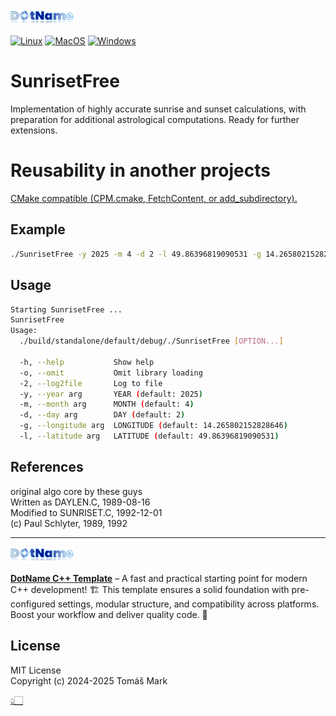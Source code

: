 <img src="assets/logo.png" alt="DotNameCpp Logo" width="20%">

[![Linux](https://github.com/tomasmark79/SunrisetFree/actions/workflows/linux.yml/badge.svg)](https://github.com/tomasmark79/SunrisetFree/actions/workflows/linux.yml)
[![MacOS](https://github.com/tomasmark79/SunrisetFree/actions/workflows/macos.yml/badge.svg)](https://github.com/tomasmark79/SunrisetFree/actions/workflows/macos.yml)
[![Windows](https://github.com/tomasmark79/SunrisetFree/actions/workflows/windows.yml/badge.svg)](https://github.com/tomasmark79/SunrisetFree/actions/workflows/windows.yml)  

# SunrisetFree

Implementation of highly accurate sunrise and sunset calculations, with preparation for additional astrological computations. Ready for further extensions.

# Reusability in another projects

[CMake compatible (CPM.cmake, FetchContent, or add_subdirectory).](https://github.com/tomasmark79/DotNameCppFree?tab=readme-ov-file#reusability-in-another-projects)

## Example
```bash
./SunrisetFree -y 2025 -m 4 -d 2 -l 49.86396819090531 -g 14.265802152828646
```

## Usage
```bash
Starting SunrisetFree ...
SunrisetFree
Usage:
  ./build/standalone/default/debug/./SunrisetFree [OPTION...]

  -h, --help           Show help
  -o, --omit           Omit library loading
  -2, --log2file       Log to file
  -y, --year arg       YEAR (default: 2025)
  -m, --month arg      MONTH (default: 4)
  -d, --day arg        DAY (default: 2)
  -g, --longitude arg  LONGITUDE (default: 14.265802152828646)
  -l, --latitude arg   LATITUDE (default: 49.86396819090531)
```

## References 

original algo core by these guys   
Written as DAYLEN.C, 1989-08-16  
Modified to SUNRISET.C, 1992-12-01  
(c) Paul Schlyter, 1989, 1992  

---

<img src="assets/logo.png" alt="DotNameCpp Logo" width="20%">

**[DotName C++ Template](https://github.com/tomasmark79/DotNameCppFree)** – A fast and practical starting point for modern C++ development! 🏗️ This template ensures a solid foundation with pre-configured settings, modular structure, and compatibility across platforms. Boost your workflow and deliver quality code. 🌈

## License

MIT License  
Copyright (c) 2024-2025 Tomáš Mark

[👆🏻](#sunriset)